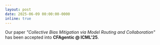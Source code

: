 ```yaml
---
layout: post
date: 2025-06-09 00:00:00-0000
inline: true
---
```


Our paper *"Collective Bias Mitigation via Model Routing and Collaboration"* has been accepted into **CFAgentic @ ICML'25**.
